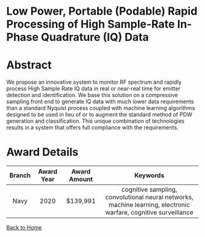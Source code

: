 
Low Power, Portable (Podable) Rapid Processing of High Sample-Rate In-Phase Quadrature (IQ) Data
================================================================================================

# Abstract


We propose an innovative system to monitor RF spectrum and rapidly process High Sample Rate IQ data in real or near-real time for emitter detection and identification. We base this solution on a compressive sampling front end to generate IQ data with much lower data requirements than a standard Nyquist process coupled with machine learning algorithms designed to be used in lieu of or to augment the standard method of PDW generation and classification. This unique combination of technologies results in a system that offers full compliance with the requirements.  

# Award Details

|Branch|Award Year|Award Amount|Keywords|
| :---: | :---: | :---: | :---: |
|Navy|2020|$139,991|cognitive sampling, convolutional neural networks, machine learning, electronic warfare, cognitive surveillance|
  
  


[Back to Home](https://github.com/chrischow/dod_sbir_awards/JH/#2061)